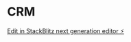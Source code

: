 # CRM

[Edit in StackBlitz next generation editor ⚡️](https://stackblitz.com/~/github.com/Aditya2073/CRM)